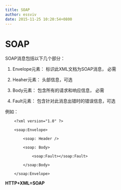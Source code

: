 ```yaml
---
title: SOAP
author: essviv
date: 2015-11-25 10:20:54+0800
---
```


# SOAP

SOAP消息包括以下几个部分：

1. Envelope元素： 标识此XML文档为SOAP消息， 必需

2. Heaher元素： 头部信息，可选

3. Body元素： 包含所有的请求和响应信息， 必需

4. Fault元素： 包含针对此消息出错时的错误信息，可选

例如：

````
    <?xml version="1.0" ?>

    <soap:Envelope>

        <soap: Header />

        <soap: Body>

            <soap:Fault></soap:Fault>

        </soap:Body>

    </soap:Envelope>

````

**HTTP+XML=SOAP**